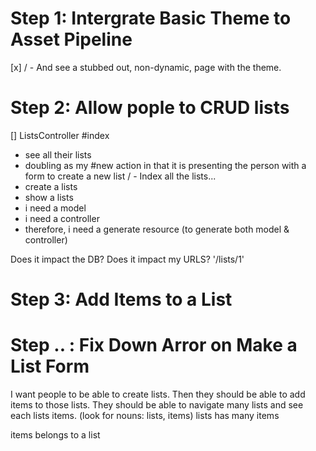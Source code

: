 # Step 1: Intergrate Basic Theme to Asset Pipeline

[x] / - And see a stubbed out, non-dynamic, page with the theme.  

# Step 2: Allow pople to CRUD lists

[] ListsController
  #index
  - see all their lists
  - doubling as my #new action in that it is presenting the person with a form to create a new list
    / - Index all the lists...
  - create a lists
  - show a lists
  - i need a model
  - i need a controller
  - therefore, i need a generate resource (to generate both model & controller)

Does it impact the DB?
Does it impact my URLS? '/lists/1'

# Step 3: Add Items to a List

# Step .. : Fix Down Arror on Make a List Form

  I want people to be able to create lists. Then they should be able to add items to those lists. They should be able to navigate many lists and see each lists items. (look for nouns: lists, items)
  lists
    has many items

  items
    belongs to a list
